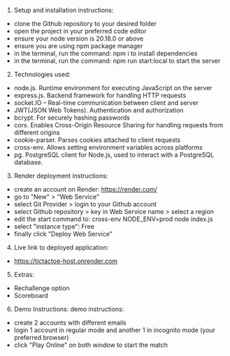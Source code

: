 1. Setup and installation instructions:
- clone the Github repository to your desired folder
- open the project in your preferred code editor
- ensure your node version is 20.18.0 or above
- ensure you are using npm package manager
- in the terminal, run the command: npm i to install dependencies
- in the terminal, run the command: npm run start:local to start the server


2. Technologies used:
- node.js. Runtime environment for executing JavaScript on the server
- express.js. Backend framework for handling HTTP requests
- socket.IO – Real-time communication between client and server
- JWT(JSON Web Tokens). Authentication and authorization
- bcrypt. For securely hashing passwords
- cors. Enables Cross-Origin Resource Sharing for handling requests from different origins
- cookie-parser. Parses cookies attached to client requests
- cross-env. Allows setting environment variables across platforms
- pg. PostgreSQL client for Node.js, used to interact with a PostgreSQL database.


3. Render deployment instructions:
- create an account on Render: https://render.com/
- go to "New" > "Web Service"
- select Git Provider > login to your Github account 
- select Github repository > key in Web Service name > select a region
- edit the start command to: cross-env NODE_ENV=prod node index.js
- select "instance type": Free
- finally click "Deploy Web Service"

4. Live link to deployed application:
- https://tictactoe-host.onrender.com

5. Extras:
- Rechallenge option
- Scoreboard

6. Demo Instructions: 
demo instructions: 
- create 2 accounts with different emails
- login 1 account in regular mode and another 1 in incognito mode (your preferred browser)
- click "Play Online" on both window to start the match
